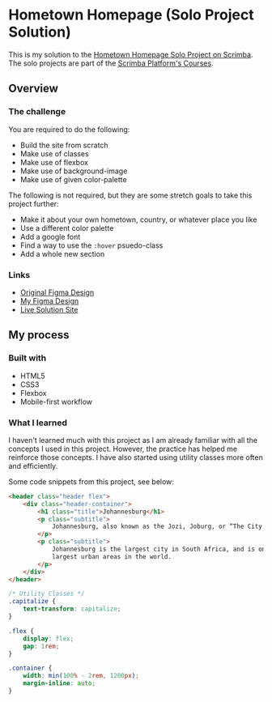 # Hometown Homepage (Solo Project Solution)

This is my solution to the [Hometown Homepage Solo Project on Scrimba](https://scrimba.com/learn/htmlandcss/solo-project-hometown-homepage-cob2e4812840974342ebb42eb). The solo projects are part of the [Scrimba Platform's Courses](https://scrimba.com/allcourses).

## Overview

### The challenge

You are required to do the following:

- Build the site from scratch
- Make use of classes
- Make use of flexbox
- Make use of background-image
- Make use of given color-palette

The following is not required, but they are some stretch goals to take this project further:

- Make it about your own hometown, country, or whatever place you like
- Use a different color palette
- Add a google font
- Find a way to use the `:hover` psuedo-class
- Add a whole new section

### Links

- [Original Figma Design](https://www.figma.com/file/2QuGfAOcHaZJ6aHXfuamnK/Hometown-Homepage?node-id=0%3A1)
- [My Figma Design](<https://www.figma.com/file/iKZzVyP8TXAslhKW6j3qUk/Hometown-Homepage-(My-Own-Design)?node-id=0%3A1>)
- [Live Solution Site](https://zaidmarrie.github.io/hometown-homepage-solo-project/)

## My process

### Built with

- HTML5
- CSS3
- Flexbox
- Mobile-first workflow

### What I learned

I haven't learned much with this project as I am already familiar with all the concepts I used in this project. However, the practice has helped me reinforce those concepts. I have also started using utility classes more often and efficiently.

Some code snippets from this project, see below:

```html
<header class="header flex">
	<div class="header-container">
		<h1 class="title">Johannesburg</h1>
		<p class="subtitle">
			Johannesburg, also known as the Jozi, Joburg, or “The City of Gold”.
		</p>
		<p class="subtitle">
			Johannesburg is the largest city in South Africa, and is one of the 100
			largest urban areas in the world.
		</p>
	</div>
</header>
```

```css
/* Utility Classes */
.capitalize {
	text-transform: capitalize;
}

.flex {
	display: flex;
	gap: 1rem;
}

.container {
	width: min(100% - 2rem, 1200px);
	margin-inline: auto;
}
```
